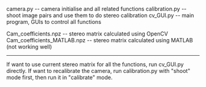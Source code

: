 camera.py -- camera initialise and all related functions
calibration.py -- shoot image pairs and use them to do stereo calibration
cv_GUI.py -- main program, GUIs to control all functions

Cam_coefficients.npz -- stereo matrix calculated using OpenCV
Cam_coefficients_MATLAB.npz -- stereo matrix calculated using MATLAB (not working well)

---------------------------------
If want to use current stereo matrix for all the functions, run cv_GUI.py directly.
If want to recalibrate the camera, run calibration.py with "shoot" mode first, then run it in "calibrate" mode.
